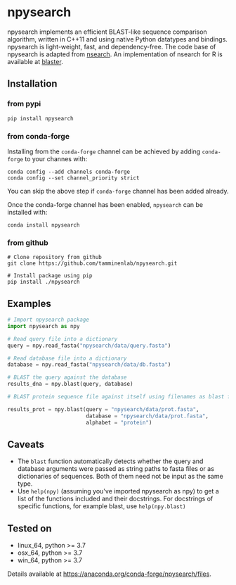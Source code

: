 # npysearch

npysearch implements an efficient BLAST-like sequence comparison algorithm, written in C++11 and using native Python datatypes and bindings. npysearch is light-weight, fast, and dependency-free. The code base of npysearch is adapted from [nsearch](https://github.com/stevschmid/nsearch). An implementation of nsearch for R is available at [blaster](https://github.com/tamminenlab/blaster).


## Installation

### from pypi

```
pip install npysearch
```

### from conda-forge

Installing from the `conda-forge` channel can be achieved by adding `conda-forge` to your channes with:
```
conda config --add channels conda-forge
conda config --set channel_priority strict
```
You can skip the above step if `conda-forge` channel has been added already.

Once the conda-forge channel has been enabled, `npysearch` can be installed with:

```
conda install npysearch
```

### from github

```
# Clone repository from github
git clone https://github.com/tamminenlab/npysearch.git

# Install package using pip
pip install ./npysearch
```


## Examples

```Python
# Import npysearch package
import npysearch as npy

# Read query file into a dictionary
query = npy.read_fasta("npysearch/data/query.fasta")

# Read database file into a dictionary
database = npy.read_fasta("npysearch/data/db.fasta")

# BLAST the query against the database
results_dna = npy.blast(query, database)

# BLAST protein sequence file against itself using filenames as blast function arguments

results_prot = npy.blast(query = "npysearch/data/prot.fasta",
                   		 database = "npysearch/data/prot.fasta",
                     	 alphabet = "protein")
```

## Caveats

* The `blast` function automatically detects whether the query and database arguments were passed as string paths to fasta files or as dictionaries of sequences. Both of them need not be input as the same type.
* Use `help(npy)` (assuming you've imported npysearch as npy) to get a list of the functions included and their docstrings. For docstrings of specific functions, for example blast, use `help(npy.blast)`


## Tested on

- linux\_64, python >= 3.7
- osx\_64, python >= 3.7
- win\_64, python >= 3.7

Details available at https://anaconda.org/conda-forge/npysearch/files.
